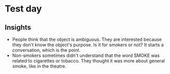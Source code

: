 # Test day

## Insights
* People think that the object is ambiguous. They are interested because they don't know the object's purpose. Is it for smokers or not? It starts a conversation, which is the point. 
* Non-smokers sometimes didn't understand that the word SMOKE was related to cigarettes or tobacco. They thought it was more about general smoke, like in the theatre.